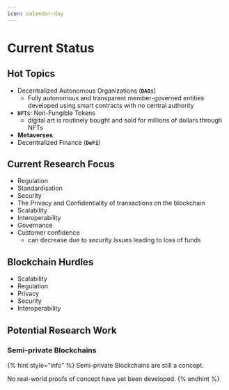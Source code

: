 ```yaml
---
icon: calendar-day
---
```


# Current Status

## Hot Topics &#x20;

* Decentralized Autonomous Organizations (**`DAO`**&#x73;)
  * Fully autonomous and transparent member-governed entities developed using smart contracts with no central authority
* **`NFT`**&#x73;: Non-Fungible Tokens
  * digital art is routinely bought and sold for millions of dollars through NFTs&#x20;
* **Metaverses**&#x20;
* Decentralized Finance (**`DeFi`**)



## Current Research Focus

* Regulation
* Standardisation&#x20;
* Security
* The Privacy and Confidentiality of transactions on the blockchain
* Scalability&#x20;
* Interoperability
* Governance
* Customer confidence
  * can decrease due to security issues leading to loss of funds



## Blockchain Hurdles

* Scalability
* Regulation
* Privacy
* Security
* Interoperability



## Potential Research Work

### Semi-private Blockchains

{% hint style="info" %}
Semi-private Blockchains are still a concept.

No real-world proofs of concept have yet been developed.
{% endhint %}

